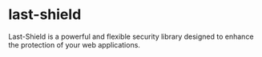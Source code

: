 # last-shield
Last-Shield is a powerful and flexible security library designed to enhance the protection of your web applications.
